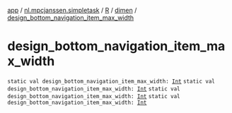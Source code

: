 [app](../../../index.md) / [nl.mpcjanssen.simpletask](../../index.md) / [R](../index.md) / [dimen](index.md) / [design_bottom_navigation_item_max_width](.)

# design_bottom_navigation_item_max_width

`static val design_bottom_navigation_item_max_width: `[`Int`](https://kotlinlang.org/api/latest/jvm/stdlib/kotlin/-int/index.html)
`static val design_bottom_navigation_item_max_width: `[`Int`](https://kotlinlang.org/api/latest/jvm/stdlib/kotlin/-int/index.html)
`static val design_bottom_navigation_item_max_width: `[`Int`](https://kotlinlang.org/api/latest/jvm/stdlib/kotlin/-int/index.html)
`static val design_bottom_navigation_item_max_width: `[`Int`](https://kotlinlang.org/api/latest/jvm/stdlib/kotlin/-int/index.html)